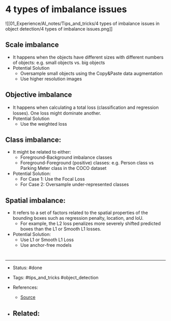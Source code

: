 # 4 types of imbalance issues
![[01_Experience/AI_notes/Tips_and_tricks/4 types of imbalance issues in object detection/4 types of imbalance issues.png]]

## Scale imbalance
- It happens when the objects have different sizes with different numbers of objects: e.g. small objects vs. big objects
- Potential Solution
	- Oversample small objects using the Copy&Paste data augmentation
	- Use higher resolution images


## Objective imbalance
- It happens when calculating a total loss (classiﬁcation and regression losses). One loss might dominate another. 
- Potential Solution
	- Use the weighted loss

## Class imbalance:
- It might be related to either:
	- Foreground-Background imbalance classes
	- Foreground-Foreground (positive) classes: e.g. Person class vs Parking Meter class in the COCO dataset
- Potential Solution:
	- For Case 1: Use the Focal Loss
	- For Case 2: Oversample under-represented classes

## Spatial imbalance:
- It refers to a set of factors related to the spatial properties of the bounding boxes such as regression penalty, location, and IoU. 
	- For example, the L2 loss penalizes more severely shifted predicted boxes than the L1 or Smooth L1 losses.
- Potential Solution:
	- Use L1 or Smooth L1 Loss
	- Use anchor-free models

# 

---
- Status: #done 

- Tags: #tips_and_tricks #object_detection

- References:
	- [Source](https://twitter.com/ai_fast_track/status/1488353683461095424)

- Related:
	- 
